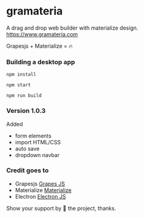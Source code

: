# gramateria
A drag and drop web builder with materialize design.  
https://www.gramateria.com

Grapesjs + Materialize = 🔥

### Building a desktop app

```npm install```

```npm start```

```npm run build```

### Version 1.0.3

Added 
- form elements
- import HTML/CSS
- auto save
- dropdown navbar

### Credit goes to 
- Grapesjs [Grapes JS](http://www.grapesjs.com/ "Grapes Js")
- Materialize [Materialize](http://www.materializecss.com/ "Materialize")
- Electron [Electron JS](http://www.electronjs.org/ "Electron Js")


Show your support by 🌟 the project, thanks.
